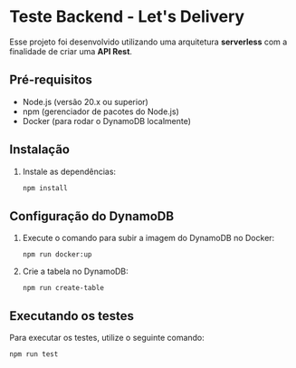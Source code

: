 # Teste Backend - Let's Delivery

Esse projeto foi desenvolvido utilizando uma arquitetura **serverless** com a finalidade de criar uma **API Rest**.

## Pré-requisitos

- Node.js (versão 20.x ou superior)
- npm (gerenciador de pacotes do Node.js)
- Docker (para rodar o DynamoDB localmente)

## Instalação

1. Instale as dependências:

   ```bash
   npm install

## Configuração do DynamoDB

1. Execute o comando para subir a imagem do DynamoDB no Docker:
   ```
   npm run docker:up
2. Crie a tabela no DynamoDB:
   ```
   npm run create-table
## Executando os testes

Para executar os testes, utilize o seguinte comando:
  ```
  npm run test
